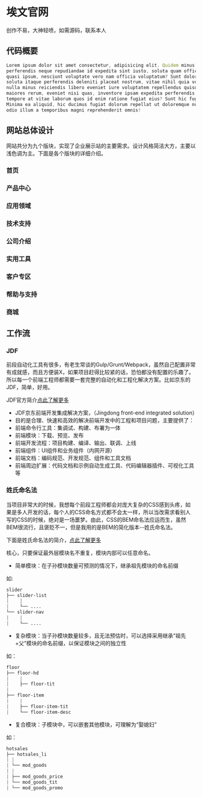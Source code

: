 # 埃文官网

创作不易，大神轻喷，如需源码，联系本人

## 代码概要

```js
Lorem ipsum dolor sit amet consectetur, adipisicing elit. Quidem minus distinctio veritatis 
perferendis neque repudiandae id expedita sint iusto, soluta quam officiis nobis autem 
quasi ipsum, nesciunt voluptate vero nam officia voluptatum? Sunt dolore, assumenda,
soluta itaque perferendis deleniti placeat nostrum, vitae nihil quia voluptatum tenetur 
nulla minus reiciendis libero eveniet iure voluptatem repellendus quisquam. Sapiente 
maiores rerum, eveniet nisi quas, inventore ipsam expedita perferendis sint possimus,
tempore at vitae laborum quos id enim ratione fugiat eius? Sunt hic fuga reprehenderit.
Minima ea aliquid, hic ducimus fugiat dolorum repellat ut doloremque nulla cupiditate 
odio illum a temporibus magni reprehenderit omnis!
```

## 网站总体设计

网站共分为九个版块，实现了企业展示站的主要需求。设计风格简洁大方，主要以浅色调为主。下面是各个版块的详细介绍。

### 首页

### 产品中心

### 应用领域

### 技术支持

### 公司介绍

### 实用工具

### 客户专区

### 帮助与支持

### 商城

## 工作流

### JDF

前段自动化工具有很多，有老生常谈的Gulp/Grunt/Webpack，虽然自己配置非常有成就感，而且方便装X，如果项目赶得比较紧的话，恐怕都没有配置的乐趣了。所以每一个前端工程师都需要一套完整的自动化和工程化解决方案。比如京东的JDF，简单，好用。

JDF官方简介[点此了解更多](https://github.com/putaoshu/jdf)

* JDF京东前端开发集成解决方案，（Jingdong front-end integrated solution）
* 目的是合理、快速和高效的解决前端开发中的工程和项目问题，主要提供了：
* 前端命令行工具：集调试、构建、布署为一体
* 前端模块：下载、预览、发布
* 前端开发流程：项目构建、编译、输出、联调、上线
* 前端组件：UI组件和业务组件（内网开源）
* 前端文档：编码规范、开发规范、组件和工具文档
* 前端周边扩展：代码文档和示例自动生成工具、代码编辑器插件、可视化工具等

### 姓氏命名法

当项目非常大的时候，我想每个前段工程师都会对庞大复杂的CSS感到头疼，如果是多人开发的话，每个人的CSS命名方式都不会太一样，所以当改需求看别人写的CSS的时候，绝对是一场噩梦。由此，CSS的BEM命名法应运而生，虽然BEM很流行，且褒贬不一，但是我用的是BEM的简化版本--姓氏命名法。

下面是姓氏命名法的简介，[点此了解更多](https://www.zhihu.com/question/54962942)

核心，只要保证最外层模块名不重复，模块内部可以任意命名。

* 简单模块：在子孙模块数量可预测的情况下，继承祖先模块的命名前缀

如:

```css
slider
├── slider-list
|    |
|    └── ....
└── slider-nav
|    |
|    └── ....
```

* 复杂模块：当子孙模块数量较多，且无法预估时，可以选择采用继承“祖先+父”模块的命名前缀，以保证模块之间的独立性

如：

```css
floor
├── floor-hd
|    |
|    ├── floor-tit
|
├── floor-item
|    |
|    ├── floor-item-tit
|    └── floor-item-desc
```

* 复合模块：子模块中，可以嵌套其他模块，可理解为“娶媳妇”

如：

```css
hotsales
├── hotsales_li
| |
| └── mod_goods
| |
| ├── mod_goods_price
| └── mod_goods_tit
| └── mod_goods_promo
```